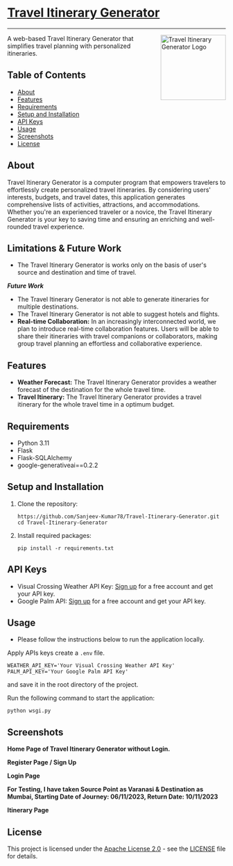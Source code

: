 # [Travel Itinerary Generator](https://www.sanjeev02.pythonanywhere.com)
***

<img align='right' src="/static/logo.svg" alt="Travel Itinerary Generator Logo" width="150"/>


A web-based Travel Itinerary Generator that simplifies travel planning with personalized itineraries.

## Table of Contents

- [About](#about)
- [Features](#features)
- [Requirements](#requirements)
- [Setup and Installation](#setup-and-installation)
- [API Keys](#api-keys)
- [Usage](#usage)
- [Screenshots](#screenshots)
- [License](#license)

## About

Travel Itinerary Generator is a computer program that empowers travelers to effortlessly create personalized travel itineraries. By considering users' interests, budgets, and travel dates, this application generates comprehensive lists of activities, attractions, and accommodations. Whether you're an experienced traveler or a novice, the Travel Itinerary Generator is your key to saving time and ensuring an enriching and well-rounded travel experience.

## Limitations & Future Work
- The Travel Itinerary Generator is works only on the basis of user's source and destination and time of travel.

***Future Work***
- The Travel Itinerary Generator is not able to generate itineraries for multiple destinations.
- The Travel Itinerary Generator is not able to suggest hotels and flights.
- **Real-time Collaboration:** In an increasingly interconnected world, we plan to introduce real-time collaboration features. Users will be able to share their itineraries with travel companions or collaborators, making group travel planning an effortless and collaborative experience.

## Features

- **Weather Forecast:** The Travel Itinerary Generator provides a weather forecast of the destination for the whole travel time.
- **Travel Itinerary:** The Travel Itinerary Generator provides a travel itinerary for the whole travel time in a optimum budget.
## Requirements

- Python 3.11
- Flask
- Flask-SQLAlchemy
- google-generativeai==0.2.2

## Setup and Installation

1. Clone the repository:

   ```shell
   https://github.com/Sanjeev-Kumar78/Travel-Itinerary-Generator.git
   cd Travel-Itinerary-Generator
2. Install required packages:

   ```shell
   pip install -r requirements.txt
   ```

## API Keys
- Visual Crossing Weather API Key: [Sign up](https://www.visualcrossing.com/weather-api) for a free account and get your API key.
- Google Palm API: [Sign up](https://makersuite.google.com) for a free account and get your API key.

## Usage
- Please follow the instructions below to run the application locally.

Apply APIs keys create a `.env` file.
```shell
WEATHER_API_KEY='Your Visual Crossing Weather API Key'
PALM_API_KEY='Your Google Palm API Key'
```
and save it in the root directory of the project.

Run the following command to start the application:
```shell
python wsgi.py
```

## Screenshots

**Home Page of Travel Itinerary Generator without Login.**


**Register Page / Sign Up**


**Login Page**


**For Testing, I have taken Source Point as Varanasi & Destination as Mumbai, Starting Date of Journey: 06/11/2023, Return Date: 10/11/2023**


**Itinerary Page**


## License

This project is licensed under the [Apache License 2.0](LICENSE) - see the [LICENSE](LICENSE) file for details.

